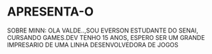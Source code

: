 # APRESENTA-O
SOBRE MINN:
OLA VALDE..,SOU EVERSON ESTUDANTE DO SENAI, CURSANDO GAMES.DEV
TENHO 15 ANOS, ESPERO SER UM GRANDE IMPRESARIO DE UMA LINHA DESENVOLVEDORA DE JOGOS
